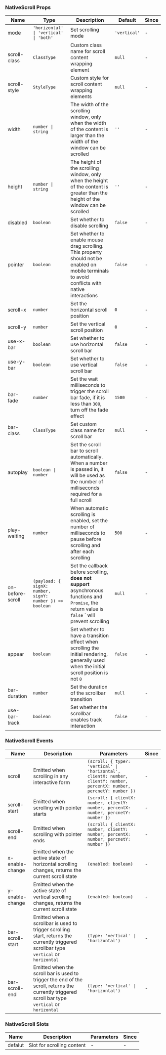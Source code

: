### NativeScroll Props

| Name             | Type                                                     | Description                                                                                                                                        | Default      | Since |
| ---------------- | -------------------------------------------------------- | -------------------------------------------------------------------------------------------------------------------------------------------------- | ------------ | ----- |
| mode             | `'horizontal' \| 'vertical' \| 'both'`                   | Set scrolling mode                                                                                                                                 | `'vertical'` | -     |
| scroll-class     | `ClassType`                                              | Custom class name for scroll content wrapping element                                                                                              | `null`       | -     |
| scroll-style     | `StyleType`                                              | Custom style for scroll content wrapping elements                                                                                                  | `null`       | -     |
| width            | `number \| string`                                       | The width of the scrolling window, only when the width of the content is larger than the width of the window can be scrolled                       | `''`         | -     |
| height           | `number \| string`                                       | The height of the scrolling window, only when the height of the content is greater than the height of the window can be scrolled                   | `''`         | -     |
| disabled         | `boolean`                                                | Set whether to disable scrolling                                                                                                                   | `false`      | -     |
| pointer          | `boolean`                                                | Set whether to enable mouse drag scrolling. This property should not be enabled on mobile terminals to avoid conflicts with native interactions    | `false`      | -     |
| scroll-x         | `number`                                                 | Set the horizontal scroll position                                                                                                                 | `0`          | -     |
| scroll-y         | `number`                                                 | Set the vertical scroll position                                                                                                                   | `0`          | -     |
| use-x-bar        | `boolean`                                                | Set whether to use horizontal scroll bar                                                                                                           | `false`      | -     |
| use-y-bar        | `boolean`                                                | Set whether to use vertical scroll bar                                                                                                             | `false`      | -     |
| bar-fade         | `number`                                                 | Set the wait milliseconds to trigger the scroll bar fade, if it is less than `300`, turn off the fade effect                                       | `1500`       | -     |
| bar-class        | `ClassType`                                              | Set custom class name for scroll bar                                                                                                               | `null`       | -     |
| autoplay         | `boolean \| number`                                      | Set the scroll bar to scroll automatically. When a number is passed in, it will be used as the number of milliseconds required for a full scroll   | `false`      | -     |
| play-waiting     | `number`                                                 | When automatic scrolling is enabled, set the number of milliseconds to pause before scrolling and after each scrolling                             | `500`        | -     |
| on-before-scroll | `(payload: { signX: number, signY: number }) => boolean` | Set the callback before scrolling, **does not support** asynchronous functions and `Promise`, the return value is `false` ` will prevent scrolling | `null`       | -     |
| appear           | `boolean`                                                | Set whether to have a transition effect when scrolling the initial rendering, generally used when the initial scroll position is not `0`           | `false`      | -     |
| bar-duration     | `number`                                                 | Set the duration of the scrollbar transition                                                                                                       | `null`       | -     |
| use-bar-track    | `boolean`                                                | Set whether the scrollbar enables track interaction                                                                                                | `false`      | -     |

### NativeScroll Events

| Name             | Description                                                                                                                                      | Parameters                                                                                                              | Since |
| ---------------- | ------------------------------------------------------------------------------------------------------------------------------------------------ | ----------------------------------------------------------------------------------------------------------------------- | ----- |
| scroll           | Emitted when scrolling in any interactive form                                                                                                   | `(scroll: { type?: 'vertical' \| 'horizontal', clientX: number, clientY: number, percentX: number, percnetY: number })` | -     |
| scroll-start     | Emitted when scrolling with pointer starts                                                                                                       | `(scroll: { clientX: number, clientY: number, percentX: number, percnetY: number })`                                    | -     |
| scroll-end       | Emitted when scrolling with pointer ends                                                                                                         | `(scroll: { clientX: number, clientY: number, percentX: number, percnetY: number })`                                    | -     |
| x-enable-change  | Emitted when the active state of horizontal scrolling changes, returns the current scroll state                                                  | `(enabled: boolean)`                                                                                                    | -     |
| y-enable-change  | Emitted when the active state of vertical scrolling changes, returns the current scroll state                                                    | `(enabled: boolean)`                                                                                                    | -     |
| bar-scroll-start | Emitted when a scrollbar is used to trigger scrolling start, returns the currently triggered scrollbar type `vertical` or `horizontal`           | `(type: 'vertical' \| 'horizontal')`                                                                                    | -     |
| bar-scroll-end   | Emitted when the scroll bar is used to trigger the end of the scroll, returns the currently triggered scroll bar type `vertical` or `horizontal` | `(type: 'vertical' \| 'horizontal')`                                                                                    | -     |

### NativeScroll Slots

| Name    | Description                | Parameters | Since |
| ------- | -------------------------- | ---------- | ----- |
| defalut | Slot for scrolling content | -          | -     |
